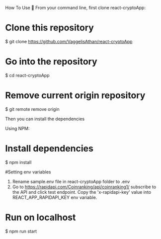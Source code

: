 How To Use 🔧
From your command line, first clone react-cryptoApp:

# Clone this repository
$ git clone https://github.com/VaggelisAthan/react-cryptoApp

# Go into the repository
$ cd react-cryptoApp

# Remove current origin repository
$ git remote remove origin

Then you can install the dependencies

Using NPM:

# Install dependencies
$ npm install

#Setting env variables
 1. Rename sample.env file in react-cryptoApp folder to .env
 2. Go to https://rapidapi.com/Coinranking/api/coinranking1/ subscribe to the API and click test endpoint. 
 Copy the 'x-rapidapi-key' value into REACT_APP_RAPIDAPI_KEY env variable.

# Run on localhost
$ npm run start
